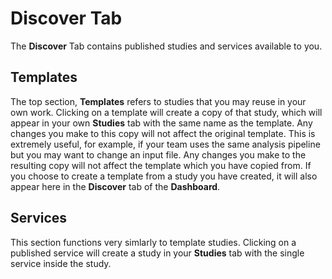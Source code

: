 # Discover Tab

The **Discover** Tab contains published studies and services available to you. 

## Templates
The top section, **Templates** refers to studies that you may reuse in your own work. Clicking on a template will create a copy of that study, which will appear in your own **Studies** tab with the same name as the template. Any changes you make to this copy will not affect the original template. This is extremely useful, for example, if your team uses the same analysis pipeline but you may want to change an input file. Any changes you make to the resulting copy will not affect the template which you have copied from. If you choose to create a template from a study you have created, it will also appear here in the **Discover** tab of the **Dashboard**.

## Services
This section functions very simlarly to template studies. Clicking on a published service will create a study in your **Studies** tab with the single service inside the study. 

